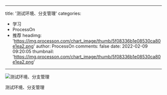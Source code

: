 
---
title: '测试环境、分支管理'
categories: 
 - 学习
 - ProcessOn
 - 推荐
headimg: 'https://img.processon.com/chart_image/thumb/5f08336b1e08530ca80e1ea2.png'
author: ProcessOn
comments: false
date: 2022-02-09 09:20:05
thumbnail: 'https://img.processon.com/chart_image/thumb/5f08336b1e08530ca80e1ea2.png'
---

<div>   
<img class="thumb" alt="测试环境、分支管理" src="https://img.processon.com/chart_image/thumb/5f08336b1e08530ca80e1ea2.png" referrerpolicy="no-referrer">
<p>测试环境、分支管理</p>  
</div>
            
